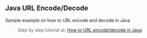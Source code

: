 ## Java URL Encode/Decode

Sample example on how to URL encode and decode in Java

> Step by step tutorial at: [How to URL encode/decode in Java](https://www.viralpatel.net/java-url-encoder-decoder/)
>
